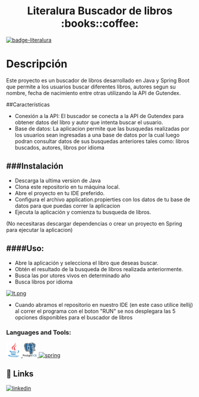 <h1 align="center"> Literalura Buscador de libros :books::coffee: </h1>

<a href='https://postimg.cc/xXLtsh8k' target='_blank'><img src='https://i.postimg.cc/xXLtsh8k/badge-literalura.png' border='0' alt='badge-literalura'/></a>













# Descripción
Este proyecto es un buscador de libros desarrollado en Java y Spring Boot que permite a los usuarios buscar diferentes libros, autores segun su nombre, fecha de nacimiento entre otras utilizando la API de Gutendex.

##Características
- Conexión a la API: El buscador se conecta a la API de Gutendex para obtener datos del libro y autor que intenta buscar el usuario.
- Base de datos: La aplicacion permite que las busquedas realizadas por los usuarios sean ingresadas a una base de datos por la cual luego podran consultar datos de sus busquedas anteriores tales como: libros buscados, autores, libros por idioma

###Instalación
------------
- Descarga la ultima version de Java
- Clona este repositorio en tu máquina local.
- Abre el proyecto en tu IDE preferido.
- Configura el archivo application.propierties con los datos de tu base de datos para que puedas correr la aplicacion 
- Ejecuta la aplicación y comienza tu busqueda de libros.

 (No necesitaras descargar dependencias o crear un proyecto en Spring para ejecutar la aplicacion)

####Uso:
------------
- Abre la aplicación y selecciona el libro que deseas buscar.
- Obtén el resultado de la busqueda de libros realizada anteriormente.
- Busca las por utores vivos en determinado año
- Busca libros por idioma


[![lt.png](https://i.postimg.cc/tgTwXM6j/lt.png)](https://postimg.cc/pmwqCkkG)


- Cuando abramos el repositorio en nuestro IDE (en este caso utilice itellij) al correr el programa con el boton "RUN" se nos desplegara las 5 opciones disponibles para el buscador de libros



<h3 align="left">Languages and Tools:</h3>
<p align="left"> <a href="https://www.java.com" target="_blank" rel="noreferrer"> <img src="https://raw.githubusercontent.com/devicons/devicon/master/icons/java/java-original.svg" alt="java" width="40" height="40"/> </a> <a href="https://www.postgresql.org" target="_blank" rel="noreferrer"> <img src="https://raw.githubusercontent.com/devicons/devicon/master/icons/postgresql/postgresql-original-wordmark.svg" alt="postgresql" width="40" height="40"/> </a> <a href="https://spring.io/" target="_blank" rel="noreferrer"> <img src="https://www.vectorlogo.zone/logos/springio/springio-icon.svg" alt="spring" width="40" height="40"/> </a> </p>


## 🔗 Links

[![linkedin](https://img.shields.io/badge/linkedin-0A66C2?style=for-the-badge&logo=linkedin&logoColor=white)](https://www.linkedin.com/in/jean-angel-gomez-ramirez/)
